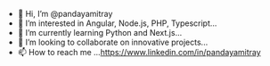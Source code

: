 - 👋 Hi, I’m @pandayamitray
- 👀 I’m interested in Angular, Node.js, PHP, Typescript...
- 🌱 I’m currently learning Python and Next.js...
- 💞️ I’m looking to collaborate on innovative projects...
- 📫 How to reach me ...https://www.linkedin.com/in/pandayamitray

<!---
pandayamitray/pandayamitray is a ✨ special ✨ repository because its `README.md` (this file) appears on your GitHub profile.
You can click the Preview link to take a look at your changes.
--->
